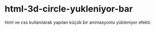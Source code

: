 # html-3d-circle-yukleniyor-bar
 html ve css kullanılarak yapılan küçük bir animasyonlu yükleniyor efekti. 

